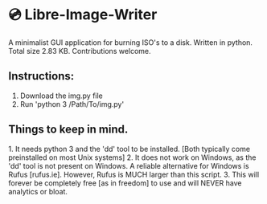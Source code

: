 # 💿 Libre-Image-Writer
A minimalist GUI application for burning ISO's to a disk. Written in python. Total size 2.83 KB. Contributions welcome. 

<h2> Instructions: </h2>

1. Download the img.py file
2. Run 'python 3 /Path/To/img.py'

<h2> Things to keep in mind.</h2>
1. It needs python 3 and the 'dd' tool to be installed. [Both typically come preinstalled on most Unix systems]
2. It does not work on Windows, as the 'dd' tool is not present on Windows. A reliable alternative for Windows is Rufus [rufus.ie]. However, Rufus is MUCH larger than this script. 
3. This will forever be completely free [as in freedom] to use and will NEVER have analytics or bloat.
